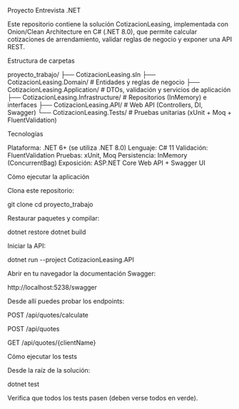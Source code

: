 Proyecto Entrevista .NET

Este repositorio contiene la solución CotizacionLeasing, implementada con Onion/Clean Architecture en C# (.NET 8.0), que permite calcular cotizaciones de arrendamiento, validar reglas de negocio y exponer una API REST.

Estructura de carpetas

proyecto_trabajo/
├── CotizacionLeasing.sln
├── CotizacionLeasing.Domain/         # Entidades y reglas de negocio
├── CotizacionLeasing.Application/    # DTOs, validación y servicios de aplicación
├── CotizacionLeasing.Infrastructure/ # Repositorios (InMemory) e interfaces
├── CotizacionLeasing.API/            # Web API (Controllers, DI, Swagger)
└── CotizacionLeasing.Tests/          # Pruebas unitarias (xUnit + Moq + FluentValidation)

Tecnologías

Plataforma: .NET 6+ (se utiliza .NET 8.0)
Lenguaje: C# 11
Validación: FluentValidation
Pruebas: xUnit, Moq
Persistencia: InMemory (ConcurrentBag)
Exposición: ASP.NET Core Web API + Swagger UI

Cómo ejecutar la aplicación

Clona este repositorio:

git clone <url-del-repositorio>
cd proyecto_trabajo

Restaurar paquetes y compilar:

dotnet restore
dotnet build

Iniciar la API:

dotnet run --project CotizacionLeasing.API

Abrir en tu navegador la documentación Swagger:

http://localhost:5238/swagger

Desde allí puedes probar los endpoints:

POST /api/quotes/calculate

POST /api/quotes

GET  /api/quotes/{clientName}

Cómo ejecutar los tests

Desde la raíz de la solución:

dotnet test

Verifica que todos los tests pasen (deben verse todos en verde).